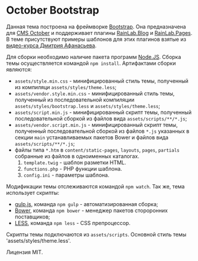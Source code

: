 # October Bootstrap

Данная тема построена на фреймворке [Bootstrap](http://getbootstrap.com/).
Она предназначена для [CMS October](https://octobercms.com/) и поддерживает плагины [RainLab.Blog](https://octobercms.com/plugin/rainlab-blog) и [RainLab.Pages](https://octobercms.com/plugin/rainlab-pages).
В теме присутствуют примеры шаблонов для этих плагинов взятые из [видео-курсa Дмитрия Афанасьева](http://simple-training.com/category/october-cms-static-pages/).

Для сборки необходимо наличие пакета программ [Node.JS](https://nodejs.org/).
Сборка темы осуществляется командой `npm install`.
Артифактами сборки являются:

* `assets/style.min.css` - минифицированный стиль темы, полученный из компиляци `assets/styles/theme.less`;
* `assets/vendor.style.min.css` - минифицированный стиль темы, полученный из последовательной компиляции `assets/styles/bootstrap.less` и `assets/styles/theme.less`;
* `assets/script.min.js` - минифицированный скрипт темы, полученный последовательной сборкой из файлов вида `assets/scripts/**/*.js`;
* `assets/vendor.script.min.js` - минифицированный скрипт темы, полученный последовательной сборкой из файлов `*.js` указанных в секции `main` устанавливаемых пакетов Bower и файлов вида `assets/scripts/**/*.js`;
* файлы типа `*.htm` в `content/static-pages`, `layouts`, `pages`, `partials` собранные из файлов в одноименных каталогах.
	1. `template.twig` - шаблон разметки HTML.
	2. `functions.php` - PHP функции шаблона.
	3. `config.ini` - параметры шаблона.

Модификации темы отслеживаются командой `npm watch`.
Так же, тема использует скрипты:

* [gulp.js](http://gulpjs.com/), команда `npm gulp` - автоматизированная сборка;
* [Bower](http://bower.io/), команда `npm bower` - менеджер пакетов стороронних поставщиков;
* [LESS](http://lesscss.org/), команда `npm less` - CSS препроцессор.

Скрипты темы подключаются из `assets/scripts`.
Основной стиль темы 'assets/styles/theme.less'.

Лицензия MIT.
